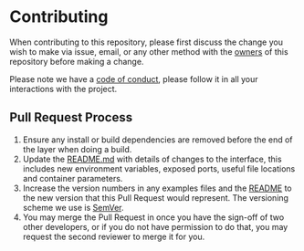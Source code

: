 # Contributing #

When contributing to this repository, please first discuss the change you wish to make via issue,
email, or any other method with the [owners][Owners] of this repository before making a change.

Please note we have a [code of conduct][code_of_conduct], please follow it in all your interactions with the project.

## Pull Request Process ##

1. Ensure any install or build dependencies are removed before the end of the layer when doing a
   build.
2. Update the [README.md][Readme] with details of changes to the interface, this includes new environment
   variables, exposed ports, useful file locations and container parameters.
3. Increase the version numbers in any examples files and the [README] to the new version that this
   Pull Request would represent. The versioning scheme we use is [SemVer].
4. You may merge the Pull Request in once you have the sign-off of two other developers, or if you
   do not have permission to do that, you may request the second reviewer to merge it for you.

[code_of_conduct]: CODE_OF_CONDUCT.md
[Owners]: https://github.com/tbaltrushaitis
[Readme]: README.md
[SemVer]: http://semver.org/
